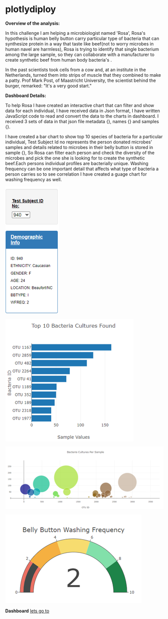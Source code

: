 # plotlydiploy

**Overview of the analysis:**

In this challenge I am helping a microbiologist named 'Rosa', Rosa's hypothesis is human belly button carry particular type of bacteria that can synthesize protein in a way that taste like beef(not to worry microbes in human navel are harmless), Rosa is trying to identify that single bacterium among the large sample, so they can collaborate with a manufacturer to create synthetic beef from human body bacteria's . 

In the past scientists took cells from a cow and, at an institute in the Netherlands, turned them into strips of muscle that they combined to make a patty. Prof Mark Post, of Maastricht University, the scientist behind the burger, remarked: "It's a very good start."


**Dashboard Details:**
 
To help Rosa I have created an interactive chart that can filter and show data for each individual, I have received data in Json format, I have written JavaScript code to read and convert the data to the charts in dashboard. I received 3 sets of data in that json file metadata {}, names {} and samples {}.

I have created a bar chart to show top 10 species of bacteria for a particular individual, Test Subject Id no represents the person donated microbes’ samples and details related to microbes in their belly button is stored in sample {}, So Rosa can filter each person and check the diversity of the microbes and pick the one she is looking for to create the synthetic beef.Each persons  individual profiles are bacterially unique. Washing frequency can be one important detail that affects what type of bacteria a person carries so to see correlation I have created a guage chart for washing frequency as well.

![image](images/key_value.PNG)

![image](images/bar.PNG)

![image](images/bubble.PNG)

![image](images/gauge.PNG)

**Dashboard** [lets go to](https://reachme1212.github.io/plotlydiploy/)

